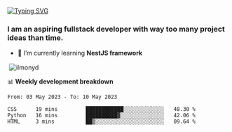 [![Typing SVG](https://readme-typing-svg.herokuapp.com?color=%23e07a5f&size=40&center=false&vCenter=true&multiline=true&width=900&height=70&lines=Hi%2C+my+name+is+Oleg)](https://git.io/typing-svg)

<h3>
  I am an aspiring fullstack developer with way too many project ideas than time.</h3>

- 🌱 I’m currently learning **NestJS framework**

<p align="left">
</p>






<p>&nbsp;<img align="center" src="https://github-readme-stats.vercel.app/api?username=ilmonyd&show_icons=true&theme=calm&locale=en" alt="ilmonyd" /></p>


📊 **Weekly development breakdown**
<!--START_SECTION:waka-->

```text
From: 03 May 2023 - To: 10 May 2023

CSS      19 mins         ████████████░░░░░░░░░░░░░   48.30 %
Python   16 mins         ██████████▓░░░░░░░░░░░░░░   42.06 %
HTML     3 mins          ██▒░░░░░░░░░░░░░░░░░░░░░░   09.64 %
```

<!--END_SECTION:waka-->
